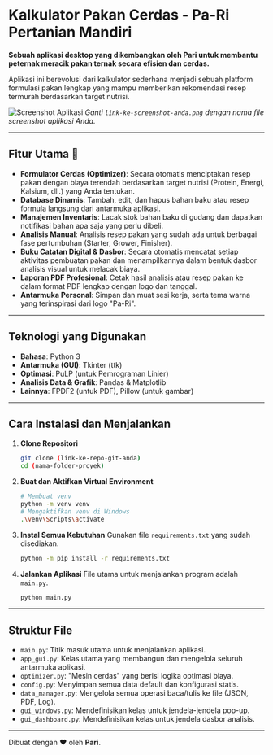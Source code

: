 # Kalkulator Pakan Cerdas - Pa-Ri Pertanian Mandiri

**Sebuah aplikasi desktop yang dikembangkan oleh Pari untuk membantu peternak meracik pakan ternak secara efisien dan cerdas.**

Aplikasi ini berevolusi dari kalkulator sederhana menjadi sebuah platform formulasi pakan lengkap yang mampu memberikan rekomendasi resep termurah berdasarkan target nutrisi.

![Screenshot Aplikasi](link-ke-screenshot-anda.png)
*Ganti `link-ke-screenshot-anda.png` dengan nama file screenshot aplikasi Anda.*

---

## Fitur Utama 🚀

* **Formulator Cerdas (Optimizer)**: Secara otomatis menciptakan resep pakan dengan biaya terendah berdasarkan target nutrisi (Protein, Energi, Kalsium, dll.) yang Anda tentukan.
* **Database Dinamis**: Tambah, edit, dan hapus bahan baku atau resep formula langsung dari antarmuka aplikasi.
* **Manajemen Inventaris**: Lacak stok bahan baku di gudang dan dapatkan notifikasi bahan apa saja yang perlu dibeli.
* **Analisis Manual**: Analisis resep pakan yang sudah ada untuk berbagai fase pertumbuhan (Starter, Grower, Finisher).
* **Buku Catatan Digital & Dasbor**: Secara otomatis mencatat setiap aktivitas pembuatan pakan dan menampilkannya dalam bentuk dasbor analisis visual untuk melacak biaya.
* **Laporan PDF Profesional**: Cetak hasil analisis atau resep pakan ke dalam format PDF lengkap dengan logo dan tanggal.
* **Antarmuka Personal**: Simpan dan muat sesi kerja, serta tema warna yang terinspirasi dari logo "Pa-Ri".

---

## Teknologi yang Digunakan

* **Bahasa**: Python 3
* **Antarmuka (GUI)**: Tkinter (ttk)
* **Optimasi**: PuLP (untuk Pemrograman Linier)
* **Analisis Data & Grafik**: Pandas & Matplotlib
* **Lainnya**: FPDF2 (untuk PDF), Pillow (untuk gambar)

---

## Cara Instalasi dan Menjalankan

1.  **Clone Repositori**
    ```bash
    git clone (link-ke-repo-git-anda)
    cd (nama-folder-proyek)
    ```

2.  **Buat dan Aktifkan Virtual Environment**
    ```bash
    # Membuat venv
    python -m venv venv
    # Mengaktifkan venv di Windows
    .\venv\Scripts\activate
    ```

3.  **Instal Semua Kebutuhan**
    Gunakan file `requirements.txt` yang sudah disediakan.
    ```bash
    python -m pip install -r requirements.txt
    ```

4.  **Jalankan Aplikasi**
    File utama untuk menjalankan program adalah `main.py`.
    ```bash
    python main.py
    ```
    
---

## Struktur File

* `main.py`: Titik masuk utama untuk menjalankan aplikasi.
* `app_gui.py`: Kelas utama yang membangun dan mengelola seluruh antarmuka aplikasi.
* `optimizer.py`: "Mesin cerdas" yang berisi logika optimasi biaya.
* `config.py`: Menyimpan semua data default dan konfigurasi statis.
* `data_manager.py`: Mengelola semua operasi baca/tulis ke file (JSON, PDF, Log).
* `gui_windows.py`: Mendefinisikan kelas untuk jendela-jendela pop-up.
* `gui_dashboard.py`: Mendefinisikan kelas untuk jendela dasbor analisis.

---

Dibuat dengan ❤️ oleh **Pari**.